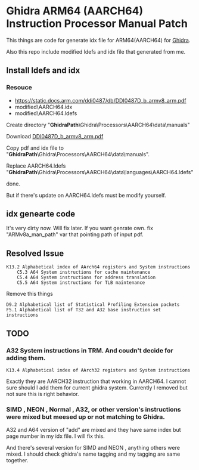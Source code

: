 Ghidra ARM64 (AARCH64) Instruction Processor Manual Patch
=================
This things are code for generate idx file for ARM64(AARCH64) for [Ghidra](https://github.com/NationalSecurityAgency/ghidra).

Also this repo include modified ldefs and idx file that generated from me.

Install ldefs and idx
-----------------
### Resouce
* https://static.docs.arm.com/ddi0487/db/DDI0487D_b_armv8_arm.pdf
* modified\AARCH64.idx
* modified\AARCH64.ldefs

Create directory "__GhidraPath__\Ghidra\Processors\AARCH64\data\manuals"

Download [DDI0487D_b_armv8_arm.pdf](https://static.docs.arm.com/ddi0487/db/DDI0487D_b_armv8_arm.pdf)

Copy pdf and idx file to "__GhidraPath__\Ghidra\Processors\AARCH64\data\manuals".

Replace AARCH64.ldefs "__GhidraPath__\Ghidra\Processors\AARCH64\data\languages\AARCH64.ldefs"

done.

But if there's update on AARCH64.ldefs must be modify yourself.

idx genearte code
-----------------
It's very dirty now. 
Will fix later. If you want genrate own. fix "ARMv8a_man_path" var that pointing path of input pdf.

Resolved Issue
-----------------
```
K13.2 Alphabetical index of AArch64 registers and System instructions
    C5.3 A64 System instructions for cache maintenance
    C5.4 A64 System instructions for address translation
    C5.5 A64 System instructions for TLB maintenance
```

Remove this things
```
D9.2 Alphabetical list of Statistical Profiling Extension packets
F5.1 Alphabetical list of T32 and A32 base instruction set instructions
```

TODO
-----------------
### A32 System instructions in TRM. And coudn't decide for adding them.
```
K13.4 Alphabetical index of AArch32 registers and System instructions
```
Exactly they are AARCH32 instruction that working in AARCH64. I cannot sure should I add them for current ghidra system.
Currently I removed but not sure this is right behavior.

### SIMD , NEON , Normal , A32, or other version's instructions were mixed but meesed up or not matching to Ghidra.
A32 and A64 version of "add" are mixed and they have same index but page number in my idx file. I will fix this.

And there's several version for SIMD and NEON , anything others were mixed. I should check ghidra's name tagging and my tagging are same together.

